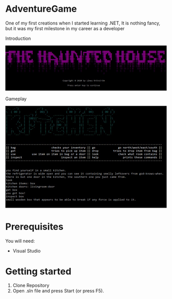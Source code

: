 # AdventureGame
One of my first creations when I started learning .NET, It is nothing fancy, but it was my first milestone in my career as a developer

Introduction

![screenshot](https://github.com/pops-git/AdventureGame/blob/master/Images/Intro.jpg)

Gameplay

![screenshot](https://github.com/pops-git/AdventureGame/blob/master/Images/Kitchen.jpg)

# Prerequisites

You will need:
* Visual Studio

# Getting started

1. Clone Repository
2. Open .sln file and press Start (or press F5).
